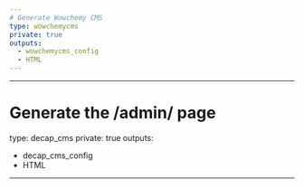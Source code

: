```yaml
---
# Generate Wowchemy CMS
type: wowchemycms
private: true
outputs:
  - wowchemycms_config
  - HTML
---
```


---
# Generate the /admin/ page
type: decap_cms
private: true
outputs:
  - decap_cms_config
  - HTML
---
